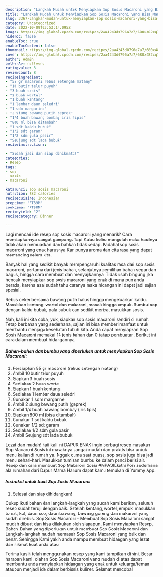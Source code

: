 ```yaml
---
description: "Langkah Mudah untuk Menyiapkan Sop Sosis Macaroni yang Bisa Manjain Lidah, Buat Buka Puasa Bisa Manjain Lidah"
title: "Langkah Mudah untuk Menyiapkan Sop Sosis Macaroni yang Bisa Manjain Lidah, Buat Buka Puasa Bisa Manjain Lidah"
slug: 3367-langkah-mudah-untuk-menyiapkan-sop-sosis-macaroni-yang-bisa-manjain-lidah-buat-buka-puasa-bisa-manjain-lidah
category: Uncategorized
date: 2022-10-09T03:53:14.095Z
image: https://img-global.cpcdn.com/recipes/2aa4243d0796a7a7/680x482cq70/sop-sosis-macaroni-foto-resep-utama.jpg
hideToc: false
enableToc: true
enableTocContent: false
thumbnail: https://img-global.cpcdn.com/recipes/2aa4243d0796a7a7/680x482cq70/sop-sosis-macaroni-foto-resep-utama.jpg
cover: https://img-global.cpcdn.com/recipes/2aa4243d0796a7a7/680x482cq70/sop-sosis-macaroni-foto-resep-utama.jpg
author: Admin
authorAv: notfound
ratingvalue: 3
reviewcount: 8
recipeingredient:
- "55 gr macaroni rebus setengah matang"
- "10 butir telur puyuh"
- "3 buah sosis"
- "2 buah wortel"
- "1 buah kentang"
- "1 lembar daun seledri"
- "1 sdm margarine"
- "2 siung bawang putih geprek"
- "1/4 buah bawang bombay iris tipis"
- "800 ml bisa ditambah"
- "1 sdt kaldu bubuk"
- "1/2 sdt garam"
- "1/2 sdm gula pasir"
- "Seujung sdt lada bubuk"
recipeinstructions:

- "Sudah jadi dan siap dinikmati!"
categories:
- Resep
tags:
- sop
- sosis
- macaroni

katakunci: sop sosis macaroni 
nutrition: 282 calories
recipecuisine: Indonesian
preptime: "PT39M"
cooktime: "PT58M"
recipeyield: "2"
recipecategory: Dinner

---
```



Lagi mencari ide resep sop sosis macaroni yang menarik? Cara menyiapkannya sangat gampang. Tapi Kalau keliru mengolah maka hasilnya tidak akan memuaskan dan bahkan tidak sedap. Padahal sop sosis macaroni yang enak harusnya Kan punya aroma dan cita rasa yang dapat memancing selera kita.


Banyak hal yang sedikit banyak mempengaruhi kualitas rasa dari sop sosis macaroni, pertama dari jenis bahan, selanjutnya pemilihan bahan segar dan bagus, hingga cara membuat dan menyajikannya. Tidak usah bingung jika hendak menyiapkan sop sosis macaroni yang enak di mana pun anda berada, karena asal sudah tahu caranya maka hidangan ini dapat jadi sajian spesial.

Rebus ceker bersama bawang putih halus hingga mengeluarkan kaldu. Masukkan kentang, wortel dan makaroni, masak hingga empuk. Bumbui sop dengan kaldu bubuk, pala bubuk dan sedikit merica, masukkan sosis.


Nah, kali ini kita coba, yuk, siapkan sop sosis macaroni sendiri di rumah. Tetap berbahan yang sederhana, sajian ini bisa memberi manfaat untuk membantu menjaga kesehatan tubuh kita. Anda dapat menyiapkan Sop Sosis Macaroni memakai 14 jenis bahan dan 0 tahap pembuatan. Berikut ini cara dalam membuat hidangannya.

<!--inarticleads1-->

##### Bahan-bahan dan bumbu yang diperlukan untuk menyiapkan Sop Sosis Macaroni:

1. Persiapkan 55 gr macaroni (rebus setengah matang)
1. Ambil 10 butir telur puyuh
1. Siapkan 3 buah sosis
1. Sediakan 2 buah wortel
1. Siapkan 1 buah kentang
1. Sediakan 1 lembar daun seledri
1. Gunakan 1 sdm margarine
1. Ambil 2 siung bawang putih (geprek)
1. Ambil 1/4 buah bawang bombay (iris tipis)
1. Siapkan 800 ml (bisa ditambah)
1. Gunakan 1 sdt kaldu bubuk
1. Gunakan 1/2 sdt garam
1. Sediakan 1/2 sdm gula pasir
1. Ambil Seujung sdt lada bubuk


Lezat dan mudah! haii kali ini DAPUR ENAK ingin berbagi resep masakan Sup Macaroni Sosis ini masaknya sangat mudah dan praktis bisa untuk menu kalian di rumah ya. Nggak cuma saat puasa, sop sosis juga bisa jadi menu sehari-hari. Masukkan tumisan bumbu ke dalam panci berisi air. Resep dan cara membuat Sop Makaroni Sosis #MPASIEkstraPoin sederhana ala rumahan dari Dapur Mama Hanum dapat kamu temukan di Yummy App. 

<!--inarticleads2-->

##### Instruksi untuk buat Sop Sosis Macaroni:


1. Selesai dan siap dihidangkan!

Cukup ikuti bahan dan langkah-langkah yang sudah kami berikan, seluruh resep sudah teruji dengan baik. Setelah kentang, wortel, empuk, masukkan tomat, kol, daun sop, daun bawang, bawang goreng dan makaroni yang sudah direbus. Sop Sosis Macaroni - Membuat Sop Sosis Macaroni sangat mudah dibuat dan bisa dilakukan oleh siapapun. Kami menyiapkan Resep, Bahan-Bahan yang diperlukan untuk membuat Sop Sosis Macaroni dan Langkah-langkah mudah memasak Sop Sosis Macaroni yang baik dan benar. Sehingga Kami yakin anda mampu membuat hidangan yang lezat dan nikmat buat anda atau. 

Terima kasih telah menggunakan resep yang kami tampilkan di sini. Besar harapan kami, olahan Sop Sosis Macaroni yang mudah di atas dapat membantu anda menyiapkan hidangan yang enak untuk keluarga/teman ataupun menjadi ide dalam berbisnis kuliner. Selamat mencoba!

